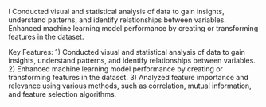 I Conducted visual and statistical analysis of data to gain insights, understand patterns, and identify relationships between variables. Enhanced machine learning model performance by creating or transforming features in the dataset. 

Key Features: 1) Conducted visual and statistical analysis of data to gain insights, understand patterns, and identify relationships between variables.
2) Enhanced machine learning model performance by creating or transforming features in the dataset.
3) Analyzed feature importance and relevance using various methods, such as correlation, mutual information, and feature selection algorithms.
